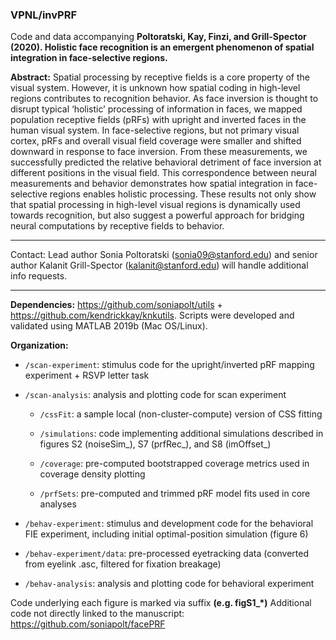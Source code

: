 ### VPNL/invPRF
Code and data accompanying **Poltoratski, Kay, Finzi, and Grill-Spector (2020). Holistic face recognition is an emergent phenomenon of spatial integration in face-selective regions.**

**Abstract:** Spatial processing by receptive fields is a core property of the visual system. However, it is unknown how spatial coding in high-level regions contributes to recognition behavior. As face inversion is thought to disrupt typical ‘holistic’ processing of information in faces, we mapped population receptive fields (pRFs) with upright and inverted faces in the human visual system. In face-selective regions, but not primary visual cortex, pRFs and overall visual field coverage were smaller and shifted downward in response to face inversion. From these measurements, we successfully predicted the relative behavioral detriment of face inversion at different positions in the visual field. This correspondence between neural measurements and behavior demonstrates how spatial integration in face-selective regions enables holistic processing. These results not only show that spatial processing in high-level visual regions is dynamically used towards recognition, but also suggest a powerful approach for bridging neural computations by receptive fields to behavior. 

_________________________

Contact: Lead author Sonia Poltoratski (sonia09@stanford.edu) and senior author Kalanit Grill-Spector (kalanit@stanford.edu) will handle additional info requests.
_________________________

**Dependencies:** https://github.com/soniapolt/utils + https://github.com/kendrickkay/knkutils. Scripts were developed and validated using MATLAB 2019b (Mac OS/Linux). 

**Organization:** 

- `/scan-experiment`: stimulus code for the upright/inverted pRF mapping experiment + RSVP letter task 

- `/scan-analysis`: analysis and plotting code for scan experiment  

    - `/cssFit`: a sample local (non-cluster-compute) version of CSS fitting  

    - `/simulations`: code implementing additional simulations described in figures S2 (noiseSim_), S7 (prfRec_), and S8 (imOffset_)  

    - `/coverage`: pre-computed bootstrapped coverage metrics used in coverage density plotting  

    - `/prfSets`: pre-computed and trimmed pRF model fits used in core analyses  

- `/behav-experiment`: stimulus and development code for the behavioral FIE experiment, including initial optimal-position simulation (figure 6)     

- `/behav-experiment/data`:	pre-processed eyetracking data (converted from eyelink .asc, filtered for fixation breakage)  

- `/behav-analysis`: analysis and plotting code for behavioral experiment  

Code underlying each figure is marked via suffix **(e.g. figS1_*)**
Additional code not directly linked to the manuscript: https://github.com/soniapolt/facePRF
